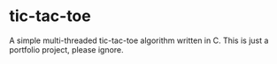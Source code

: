 # tic-tac-toe
A simple multi-threaded tic-tac-toe algorithm written in C. This is just a portfolio project, please ignore.
